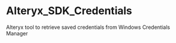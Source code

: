 # Alteryx_SDK_Credentials
Alteryx tool to retrieve saved credentials from Windows Credentials Manager

